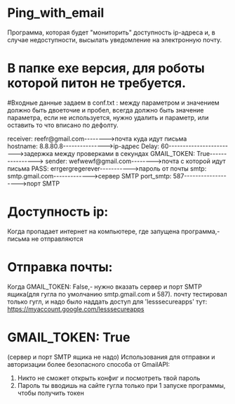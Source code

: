 # Ping_with_email
Программа, которая будет "мониторить" доступность ip-адреса и, 
в случае недоступности, высылать уведомление на электронную почту.

# В папке exe версия, для роботы которой питон не требуется.

#Входные данные задаем в conf.txt :
между параметром и значением должно быть двоеточие и пробел,
всегда должно быть значение параметра, если не используется,
нужно удалить и параметр, или оставить то что вписано по дефолту.

receiver: reefr@gmail.com-------->почта куда идут письма  
hostname: 8.8.80.8--------------->ip-адрес
Delay: 60------------------------>задержка между проверками в секундах
GMAIL_TOKEN: True---------------->
sender: wefwewf@gmail.com-------->почта с которой идут письма
PASS: errgergregerever----------->пароль от почты
smtp: smtp.gmail.com------------->сервер SMTP
port_smtp: 587------------------->порт SMTP

# Доступность ip:
Когда пропадает интернет на компьютере, где запущена программа,- письма
не отправляются

# Отправка почты:
Когда GMAIL_TOKEN: False,- нужно вказать сервер и порт SMTP ящика(для гугла по умолчанию 
smtp.gmail.com и 587). 
почту тестировал только гугл, и надо было наддать доступ для 'lesssecureapps' тут:
https://myaccount.google.com/lesssecureapps

# GMAIL_TOKEN: True
(сервер и порт SMTP ящика не надо)
Использования для отправки и авторизации более безопасного способа от GmailAPI:
1) Никто не сможет открыть конфиг и посмотреть твой пароль
2) Пароль ты вводишь на сайте гугла только при 1 запуске программы, чтобы получить токен
